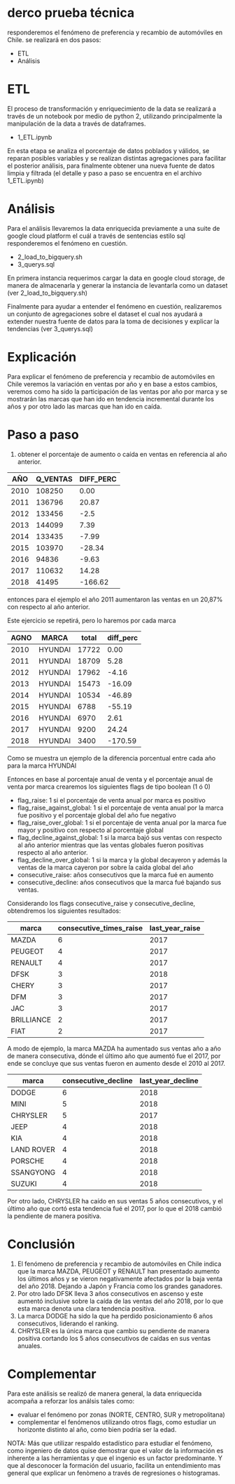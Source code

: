 # derco prueba técnica
responderemos el fenómeno de preferencia y recambio de automóviles en Chile.
se realizará en dos pasos:
* ETL
* Análisis

# ETL
El proceso de transformación y enriquecimiento de la data se realizará
a través de un notebook por medio de python 2, utilizando principalmente
la manipulación de la data a través de dataframes.

*  1_ETL.ipynb

En esta etapa se analiza el porcentaje de datos poblados y válidos, se reparan posibles variables y se realizan distintas agregaciones para facilitar el posterior análisis, para finalmente obtener una nueva fuente de datos limpia y filtrada (el detalle y paso a paso se encuentra en el archivo 1_ETL.ipynb)

# Análisis
Para el análisis llevaremos la data enriquecida previamente a una suite
de google cloud platform el cuál a través de sentencias estilo sql 
responderemos el fenómeno en cuestión.

* 2_load_to_bigquery.sh
* 3_querys.sql

En primera instancia requerimos cargar la data en google cloud storage, de manera de almacenarla y generar la instancia de levantarla como un dataset (ver 2_load_to_bigquery.sh)

Finalmente para ayudar a entender el fenómeno en cuestión, realizaremos un conjunto de agregaciones sobre el dataset el cual nos ayudará a extender nuestra fuente de datos para la toma de decisiones y explicar la tendencias (ver 3_querys.sql)

# Explicación
Para explicar el fenómeno de preferencia y recambio de automóviles en Chile veremos la variación en ventas por año y en base a estos cambios, veremos como ha sido la participación de las ventas por año por marca y se mostrarán las marcas que han ido en tendencia incremental durante los años y por otro lado las marcas que han ido en caída.

# Paso a paso
  1. obtener el porcentaje de aumento o caída en ventas en referencia al año anterior.

| AÑO         | Q_VENTAS      |      DIFF_PERC |
|-------------|---------------|----------------|
|     2010    |     108250    |        0.00    |
|     2011    |     136796    |       20.87    |
|     2012    |     133456    |        -2.5    |
|     2013    |     144099    |        7.39    |
|     2014    |     133435    |       -7.99    |
|     2015    |     103970    |      -28.34    |
|     2016    |      94836    |       -9.63    |
|     2017    |     110632    |       14.28    |
|     2018    |      41495    |     -166.62    |

entonces para el ejemplo el año 2011 aumentaron las ventas en un 20,87% con respecto al año anterior. 

Este ejercicio se repetirá, pero lo haremos por cada marca

| AGNO | MARCA   | total | diff_perc |
|------|---------|-------|-----------|
| 2010 | HYUNDAI | 17722 |    0.00   |
| 2011 | HYUNDAI | 18709 |    5.28   |
| 2012 | HYUNDAI | 17962 |   -4.16   |
| 2013 | HYUNDAI | 15473 |  -16.09   |
| 2014 | HYUNDAI | 10534 |  -46.89   |
| 2015 | HYUNDAI | 6788  |  -55.19   |
| 2016 | HYUNDAI | 6970  |    2.61   |
| 2017 | HYUNDAI | 9200  |   24.24   |
| 2018 | HYUNDAI | 3400  | -170.59   |

Como se muestra un ejemplo de la diferencia porcentual entre cada año para la marca HYUNDAI

Entonces en base al porcentaje anual de venta y el porcentaje anual de venta por marca crearemos los siguientes flags de tipo boolean (1 ó 0)

* flag_raise: 1 si el porcentaje de venta anual por marca es positivo
* flag_raise_against_global: 1 si el porcentaje de venta anual por la marca fue positivo y el porcentaje global del año fue negativo
* flag_raise_over_global: 1 si el porcentaje de venta anual por la marca fue mayor y positivo con respecto al porcentaje global
* flag_decline_against_global: 1 si la marca bajó sus ventas con respecto al año anterior mientras que las ventas globales fueron positivas respecto al año anterior.
* flag_decline_over_global: 1 si la marca y la global decayeron y además la ventas de la marca cayeron por sobre la caída global del año
* consecutive_raise: años consecutivos que la marca fué en aumento
* consecutive_decline: años consecutivos que la marca fué bajando sus ventas.

Considerando los flags consecutive_raise y consecutive_decline, obtendremos los siguientes resultados:

| marca      | consecutive_times_raise | last_year_raise |
|------------|-------------------------|-----------------|
| MAZDA      | 6                       | 2017            |
| PEUGEOT    | 4                       | 2017            |
| RENAULT    | 4                       | 2017            |
| DFSK       | 3                       | 2018            |
| CHERY      | 3                       | 2017            |
| DFM        | 3                       | 2017            |
| JAC        | 3                       | 2017            |
| BRILLIANCE | 2                       | 2017            |
| FIAT       | 2                       | 2017            |

A modo de ejemplo, la marca MAZDA ha aumentado sus ventas año a año de manera consecutiva, dónde el último año que aumentó fue el 2017, por ende se concluye que sus ventas fueron en aumento desde el 2010 al 2017.

| marca      | consecutive_decline | last_year_decline |
|------------|---------------------|-------------------|
| DODGE      | 6                   | 2018              |
| MINI       | 5                   | 2018              |
| CHRYSLER   | 5                   | 2017              |
| JEEP       | 4                   | 2018              |
| KIA        | 4                   | 2018              |
| LAND ROVER | 4                   | 2018              |
| PORSCHE    | 4                   | 2018              |
| SSANGYONG  | 4                   | 2018              |
| SUZUKI     | 4                   | 2018              |

Por otro lado, CHRYSLER ha caído en sus ventas 5 años consecutivos, y el último año que cortó esta tendencia fué el 2017, por lo que el 2018 cambió la pendiente de manera positiva.

# Conclusión
1. El fenómeno de preferencia y recambio de automóviles en Chile indica que la marca MAZDA, PEUGEOT y RENAULT han presentado aumento los últimos años y se vieron negativamente afectados por la baja venta del año 2018. Dejando a Japón y Francia como los grandes ganadores.
2. Por otro lado DFSK lleva 3 años consecutivos en ascenso y este aumentó inclusive sobre la caída de las ventas del año 2018, por lo que esta marca denota una clara tendencia positiva.
3. La marca DODGE ha sido la que ha perdido posicionamiento 6 años consecutivos, liderando el ranking.
4. CHRYSLER es la única marca que cambio su pendiente de manera positiva cortando los 5 años consecutivos de caídas en sus ventas anuales.

# Complementar
Para este análisis se realizó de manera general, la data enriquecida acompaña a reforzar los análsis tales como:
* evaluar el fenómeno por zonas (NORTE, CENTRO, SUR y metropolitana)
* complementar el fenómenos utilizando otros flags, como estudiar un horizonte distinto al año, como bien podría ser la edad.

NOTA: Más que utilizar respaldo estadístico para estudiar el fenómeno, como ingeniero de datos quise demostrar que el valor de la información es inherente a las herramientas y que el ingenio es un factor predominante. Y que al desconocer la formación del usuario, facilita un entendimiento mas general que explicar un fenòmeno a través de regresiones o histogramas.
